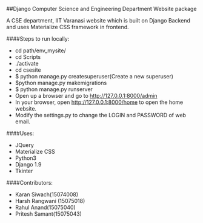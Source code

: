 ##Django Computer Science and Engineering Department Website package

A CSE department, IIT Varanasi website which is built on Django Backend and uses Materialize CSS framework in frontend. 

####Steps to run locally:
- cd path/env_mysite/
- cd Scripts
- ./activate
- cd csesite
- $ python manage.py createsuperuser(Create a new superuser)
- $python manage.py makemigrations
- $ python manage.py runserver 
- Open up a browser and go to http://127.0.0.1:8000/admin
- In your browser, open http://127.0.0.1:8000/home to open the home website.
- Modify the settings.py to change the LOGIN and PASSWORD of web email.

####Uses:
- JQuery
- Materialize CSS
- Python3
- Django 1.9
- Tkinter

####Contributors:
- Karan Siwach(15074008)
- Harsh Rangwani (15075018)
- Rahul Anand(15075040)
- Pritesh Samant(15075043)
